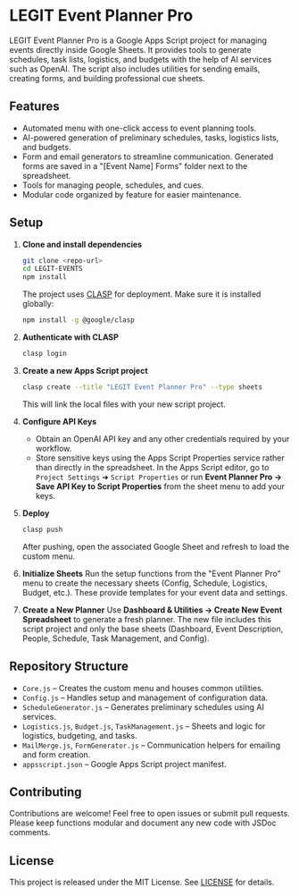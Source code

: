 # LEGIT Event Planner Pro

LEGIT Event Planner Pro is a Google Apps Script project for managing events directly inside Google Sheets. It provides tools to generate schedules, task lists, logistics, and budgets with the help of AI services such as OpenAI. The script also includes utilities for sending emails, creating forms, and building professional cue sheets.

## Features

- Automated menu with one-click access to event planning tools.
- AI-powered generation of preliminary schedules, tasks, logistics lists, and budgets.
- Form and email generators to streamline communication. Generated forms are saved in a "[Event Name] Forms" folder next to the spreadsheet.
- Tools for managing people, schedules, and cues.
- Modular code organized by feature for easier maintenance.

## Setup

1. **Clone and install dependencies**
   ```bash
   git clone <repo-url>
   cd LEGIT-EVENTS
   npm install
   ```
   The project uses [CLASP](https://github.com/google/clasp) for deployment. Make sure it is installed globally:
   ```bash
   npm install -g @google/clasp
   ```

2. **Authenticate with CLASP**
   ```bash
   clasp login
   ```

3. **Create a new Apps Script project**
   ```bash
   clasp create --title "LEGIT Event Planner Pro" --type sheets
   ```
   This will link the local files with your new script project.

4. **Configure API Keys**
   - Obtain an OpenAI API key and any other credentials required by your workflow.
   - Store sensitive keys using the Apps Script Properties service rather than directly in the spreadsheet. In the Apps Script editor, go to `Project Settings` ➜ `Script Properties` or run **Event Planner Pro → Save API Key to Script Properties** from the sheet menu to add your keys.

5. **Deploy**
   ```bash
   clasp push
   ```
   After pushing, open the associated Google Sheet and refresh to load the custom menu.

6. **Initialize Sheets**
   Run the setup functions from the "Event Planner Pro" menu to create the necessary sheets (Config, Schedule, Logistics, Budget, etc.). These provide templates for your event data and settings.

7. **Create a New Planner**
   Use **Dashboard & Utilities → Create New Event Spreadsheet** to generate a fresh planner. The new file includes this script project and only the base sheets (Dashboard, Event Description, People, Schedule, Task Management, and Config).

## Repository Structure

- `Core.js` – Creates the custom menu and houses common utilities.
- `Config.js` – Handles setup and management of configuration data.
- `ScheduleGenerator.js` – Generates preliminary schedules using AI services.
- `Logistics.js`, `Budget.js`, `TaskManagement.js` – Sheets and logic for logistics, budgeting, and tasks.
- `MailMerge.js`, `FormGenerator.js` – Communication helpers for emailing and form creation.
- `appsscript.json` – Google Apps Script project manifest.

## Contributing

Contributions are welcome! Feel free to open issues or submit pull requests. Please keep functions modular and document any new code with JSDoc comments.

## License

This project is released under the MIT License. See [LICENSE](LICENSE) for details.
